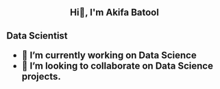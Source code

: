 <h2 align=center> Hi👋, I'm Akifa Batool<h2/>

**Data Scientist**

- 🔭 I’m currently working on Data Science
- 👯 I’m looking to collaborate on Data Science projects.
